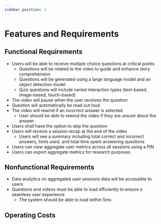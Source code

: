 ```yaml
---
sidebar_position: 3
---
```


# Features and Requirements

## Functional Requirements
<ul>
  <li>
    Users will be able to receive multiple choice questions at critical points
    <ul>
      <li>Questions will be related to the video to guide and enhance story comprehension</li>
      <li>Questions will be generated using a large language model and an object detection model</li>
      <li>Quiz questions will include varied interaction types (text-based, image-based, touch-based)</li>
    </ul>
  </li>

  <li>The video will pause when the user receives the question</li>

  <li>Question will automatically be read out loud</li>

  <li>
    The video will rewind if an incorrect answer is selected
    <ul>
      <li>User should be able to rewind the video if they are unsure about the answer</li>
    </ul>
  </li>

  <li>Users shall have the option to skip the question</li>

  <li>
    Users will receive a session recap at the end of the video 
    <ul>   
      <li>Users will see a summary including total correct and incorrect answers, hints used, and total time spent answering questions</li>
    </ul>
  </li>
  <li>Users can view aggregate user metrics across all sessions using a PIN</li>
  <li>Users can export aggregate metrics for research purposes</li>
</ul>

## Nonfunctional Requirements
<ul>
  <li>Data analytics on aggregated user sessions data will be accessible to users</li>
  <li>
    Questions and videos must be able to load efficiently to ensure a seamless user experience
    <ul>
      <li>The system should be able to load within 5ms</li>
    </ul>
  </li>
</ul>

## Operating Costs

